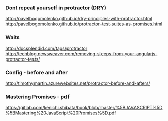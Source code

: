 ### Dont repeat yourself in protractor (DRY) 
http://pavelbogomolenko.github.io/dry-principles-with-protractor.html 
</br>
http://pavelbogomolenko.github.io/protractor-test-suites-as-promises.html  

### Waits
http://docsplendid.com/tags/protractor
</br>
http://techblog.newsweaver.com/removing-sleeps-from-your-angularjs-protractor-tests/

### Config - before and after
http://timothymartin.azurewebsites.net/protractor-before-and-afters/

### Mastering Promises - pdf
https://gitlab.com/kenichi.shibata/book/blob/master/%5BJAVASCRIPT%5D%5BMastering%20JavaScript%20Promises%5D.pdf
